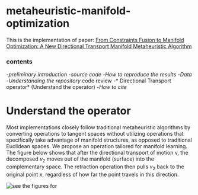 # metaheuristic-manifold-optimization
 This is the implementation of paper: [From Constraints Fusion to Manifold Optimization: A New Directional Transport Manifold Metaheuristic Algorithm]()

### contents 
-*preliminary introduction*
-*source code*
-*How to reproduce the results*
-*Data*
-*Understanding the repository* code review
-* Directional Transport operator* (Understand the operator)
-*How to cite*


# Understand the operator
Most implementations closely follow traditional metaheuristic algorithms by converting operations to tangent spaces without utilizing operations that specifically take advantage of manifold structures, as opposed to traditional Euclidean spaces. We propose an operation tailored for manifold learning. The figure below shows that after the directional transport of motion v, the decomposed $v_2$ moves out of the manifold (surface) into the complementary space. The retraction operation then pulls $v_2$ back to the original point $x$, regardless of how far the point travels in this direction.



![see the figures for ](https://github.com/lingping-fuzzy/metaheuristic-manifold-optimization/figs/DTMA.png)


